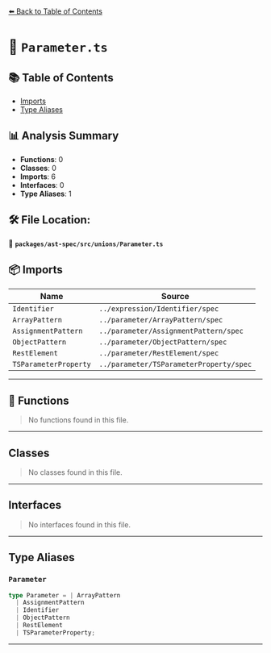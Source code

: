 [⬅️ Back to Table of Contents](../../../../index.md)

# 📄 `Parameter.ts`

## 📚 Table of Contents

- [Imports](#imports)
- [Type Aliases](#type-aliases)

## 📊 Analysis Summary

- **Functions**: 0
- **Classes**: 0
- **Imports**: 6
- **Interfaces**: 0
- **Type Aliases**: 1

## 🛠️ File Location:
📂 **`packages/ast-spec/src/unions/Parameter.ts`**

## 📦 Imports

| Name | Source |
|------|--------|
| `Identifier` | `../expression/Identifier/spec` |
| `ArrayPattern` | `../parameter/ArrayPattern/spec` |
| `AssignmentPattern` | `../parameter/AssignmentPattern/spec` |
| `ObjectPattern` | `../parameter/ObjectPattern/spec` |
| `RestElement` | `../parameter/RestElement/spec` |
| `TSParameterProperty` | `../parameter/TSParameterProperty/spec` |


---

## 🔧 Functions

> No functions found in this file.


---

## Classes

> No classes found in this file.


---

## Interfaces

> No interfaces found in this file.


---

## Type Aliases

### `Parameter`

```ts
type Parameter = | ArrayPattern
  | AssignmentPattern
  | Identifier
  | ObjectPattern
  | RestElement
  | TSParameterProperty;
```


---